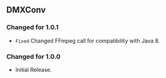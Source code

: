 DMXConv
-------

### Changed for 1.0.1

* `Fixed` Changed FFmpeg call for compatibility with Java 8.


### Changed for 1.0.0

* Initial Release.

